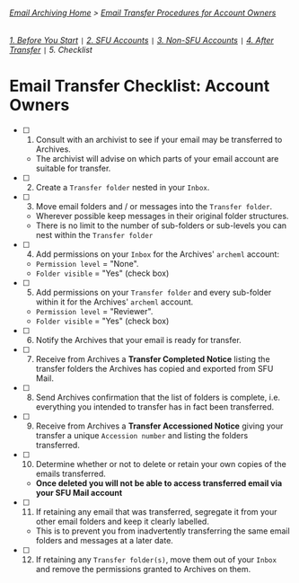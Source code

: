 ###### [Email Archiving Home](../README.md) > [Email Transfer Procedures for Account Owners](./account-owners.md)
###### [1. Before You Start](./s1-before-you-start.md) `|` [2. SFU Accounts](./s2-sfu-accounts.md) `|` [3. Non-SFU Accounts](./s3-non-sfu-accounts.md) `|` [4. After Transfer](./s4-after-transfer.md) `|` 5. Checklist

# Email Transfer Checklist: Account Owners

- [ ] 1. Consult with an archivist to see if your email may be transferred to Archives.
  - The archivist will advise on which parts of your email account are suitable for transfer.

- [ ] 2. Create a `Transfer folder` nested in your `Inbox`.

- [ ] 3. Move email folders and / or messages into the `Transfer folder`.
  - Wherever possible keep messages in their original folder structures.
  - There is no limit to the number of sub-folders or sub-levels you can nest within the `Transfer folder`

- [ ] 4. Add permissions on your `Inbox` for the Archives' `archeml` account:
  - `Permission level` = "None".
  - `Folder visible` = "Yes" (check box)

- [ ] 5. Add permissions on your `Transfer folder` and every sub-folder within it for the Archives' `archeml` account.
  - `Permission level` = "Reviewer".
  - `Folder visible` = "Yes" (check box)

- [ ] 6. Notify the Archives that your email is ready for transfer.

- [ ] 7. Receive from Archives a **Transfer Completed Notice** listing the transfer folders the Archives has copied and exported from SFU Mail.

- [ ] 8. Send Archives confirmation that the list of folders is complete, i.e. everything you intended to transfer has in fact been transferred.

- [ ] 9. Receive from Archives a **Transfer Accessioned Notice** giving your transfer a unique `Accession number` and listing the folders transferred.

- [ ] 10. Determine whether or not to delete or retain your own copies of the emails transferred.
  - **Once deleted you will not be able to access transferred email via your SFU Mail account**

- [ ] 11. If retaining any email that was transferred, segregate it from your other email folders and keep it clearly labelled.
  - This is to prevent you from inadvertently transferring the same email folders and messages at a later date.

- [ ] 12. If retaining any `Transfer folder(s)`, move them out of your `Inbox` and remove the permissions granted to Archives on them.

